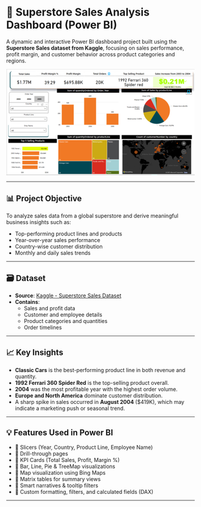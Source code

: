 # 🚗 Superstore Sales Analysis Dashboard (Power BI)

A dynamic and interactive Power BI dashboard project built using the **Superstore Sales dataset from Kaggle**, focusing on sales performance, profit margin, and customer behavior across product categories and regions.

![Dashboard Screenshot](Super%20Store%20Sales%20Project/DashboardFiles/Super%20Store%20Sales%20Dashboard.png)

---

## 📊 Project Objective

To analyze sales data from a global superstore and derive meaningful business insights such as:

- Top-performing product lines and products
- Year-over-year sales performance
- Country-wise customer distribution
- Monthly and daily sales trends

---

## 🗃️ Dataset

- **Source**: [Kaggle - Superstore Sales Dataset](https://www.kaggle.com/datasets)
- **Contains**:
  - Sales and profit data
  - Customer and employee details
  - Product categories and quantities
  - Order timelines

---

## 📈 Key Insights

- **Classic Cars** is the best-performing product line in both revenue and quantity.
- **1992 Ferrari 360 Spider Red** is the top-selling product overall.
- **2004** was the most profitable year with the highest order volume.
- **Europe and North America** dominate customer distribution.
- A sharp spike in sales occurred in **August 2004** ($419K), which may indicate a marketing push or seasonal trend.

---

## 💡 Features Used in Power BI

- 📌 Slicers (Year, Country, Product Line, Employee Name)  
- 📌 Drill-through pages  
- 📌 KPI Cards (Total Sales, Profit, Margin %)  
- 📌 Bar, Line, Pie & TreeMap visualizations  
- 📌 Map visualization using Bing Maps  
- 📌 Matrix tables for summary views  
- 📌 Smart narratives & tooltip filters  
- 📌 Custom formatting, filters, and calculated fields (DAX)

---


